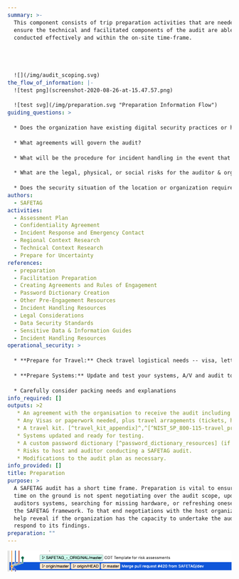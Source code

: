 ```yaml
---
summary: >-
  This component consists of trip preparation activities that are needed to
  ensure the technical and facilitated components of the audit are able to be
  conducted effectively and within the on-site time-frame.




  ![](/img/audit_scoping.svg)
the_flow_of_information: |-
  ![test png](screenshot-2020-08-26-at-15.47.57.png)

  ![test svg](/img/preparation.svg "Preparation Information Flow")
guiding_questions: >
  
  * Does the organization have existing digital security practices or has it attempted to implement them in the past?

  * What agreements will govern the audit?

  * What will be the procedure for incident handling in the event that the auditor causes or uncovers an incident during the course of the assessment?

  * What are the legal, physical, or social risks for the auditor & organization associated with conducting the audit or having audit results leak? [^PETS_legal_considerations]

  * Does the security situation of the location or organization require additional planning? Are your software tools up to date and working as expected?
authors:
  - SAFETAG
activities:
  - Assessment Plan
  - Confidentiality Agreement
  - Incident Response and Emergency Contact
  - Regional Context Research
  - Technical Context Research
  - Prepare for Uncertainty
references:
  - preparation
  - Facilitation Preparation
  - Creating Agreements and Rules of Engagement
  - Password Dictionary Creation
  - Other Pre-Engagement Resources
  - Incident Handling Resources
  - Legal Considerations
  - Data Security Standards
  - Sensitive Data & Information Guides
  - Incident Handling Resources
operational_security: >
  
  * **Prepare for Travel:** Check travel logistical needs -- visa, letter of invitation, travel tickets and hotel reservations. Note that some visas can take significant effort and may require the auditor to be without a passport while they are being processed.

  * **Prepare Systems:** Update and test your systems, A/V and audit tools[^latest_version_of_tools], prepare storage devices and systems to reflect the required operational security, and ensure you have power supply adapters, cables and relevant adapters, usb drives, external wireless cards and any other equipment needed for testing. [^travel_kit_appendix]^,^[^NIST_SP_800-115-travel_prep]

  * Carefully consider packing needs and explanations 
info_required: []
outputs: >2
   * An agreement with the organisation to receive the audit including scope, timeframe, confidentiality clauses, operational security measures or minimums, and points of contact.
   * Any Visas or paperwork needed, plus travel arragements (tickets, hotels) for auditor travel.
   * A travel kit. [^travel_kit_appendix]^,^[^NIST_SP_800-115-travel_prep]
   * Systems updated and ready for testing.
   * A custom password dictionary [^password_dictionary_resources] (if password cracking activities expected).
   * Risks to host and auditor conducting a SAFETAG audit.
   * Modifications to the audit plan as necessary.
info_provided: []
title: Preparation
purpose: >
  A SAFETAG audit has a short time frame. Preparation is vital to ensure that
  time on the ground is not spent negotiating over the audit scope, updating the
  auditors systems, searching for missing hardware, or refreshing oneself with
  the SAFETAG framework. To that end negotiations with the host organization
  help reveal if the organization has the capacity to undertake the audit and
  respond to its findings.
preparation: ""
---
```

![test png](screenshot-2020-08-26-at-15.47.57.png)